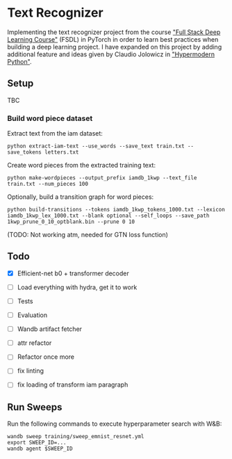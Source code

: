 # Text Recognizer
Implementing the text recognizer project from the course ["Full Stack Deep Learning Course"](https://fullstackdeeplearning.com/march2019) (FSDL) in PyTorch in order to learn best practices when building a deep learning project. I have expanded on this project by adding additional feature and ideas given by Claudio Jolowicz in ["Hypermodern Python"](https://cjolowicz.github.io/posts/hypermodern-python-01-setup/).


## Setup

TBC


### Build word piece dataset

Extract text from the iam dataset:
```
python extract-iam-text --use_words --save_text train.txt --save_tokens letters.txt
```

Create word pieces from the extracted training text:
```
python make-wordpieces --output_prefix iamdb_1kwp --text_file train.txt --num_pieces 100
```

Optionally, build a transition graph for word pieces:
```
python build-transitions --tokens iamdb_1kwp_tokens_1000.txt --lexicon iamdb_1kwp_lex_1000.txt --blank optional --self_loops --save_path 1kwp_prune_0_10_optblank.bin --prune 0 10
```
(TODO: Not working atm, needed for GTN loss function)

## Todo
- [x] Efficient-net b0 + transformer decoder
- [ ] Load everything with hydra, get it to work
- [ ] Tests
- [ ] Evaluation
- [ ] Wandb artifact fetcher
- [ ] attr refactor
- [ ] Refactor once more
- [ ] fix linting
- [ ] fix loading of transform iam paragraph


## Run Sweeps
 Run the following commands to execute hyperparameter search with W&B:

```
wandb sweep training/sweep_emnist_resnet.yml
export SWEEP_ID=...
wandb agent $SWEEP_ID

```
